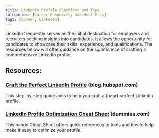 ```yaml
---
title: LinkedIn Profile Checklist and Tips
categories: [Career Resources, Job-Hunt Prep]
tags: [Career, LinkedIn]
---
```

LinkedIn frequently serves as the initial destination for employers and recruiters seeking insights into candidates. It allows the opportunity for candidates to showcase their skills, experience, and qualifications. The resources below will offer guidance on the significance of crafting a comprehensive LinkedIn profile.

## Resources:

### [Craft the Perfect LinkedIn Profile](https://blog.hubspot.com/marketing/linkedin-profile-perfection-cheat-sheet) (blog.hubspot.com)

This step-by-step guide aims to help you craft a (near) perfect LinkedIn profile.

### [LinkedIn Profile Optimization Cheat Sheet](https://www.dummies.com/article/technology/social-media/linkedin/linkedin-profile-optimization-dummies-cheat-sheet-230981) (dummies.com)

This handy Cheat Sheet offers quick references to tools and tips to help make it easy to optimize your profile.

